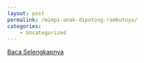 ```yaml
---
layout: post
permalink: /mimpi-anak-dipotong-rambutnya/
categories:
    - Uncategorized
---
```


[Baca Selengkapnya](/03)